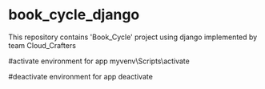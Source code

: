 # book_cycle_django
This repository contains 'Book_Cycle' project using django implemented by team Cloud_Crafters

#activate environment for app
myvenv\Scripts\activate

#deactivate environment for app
deactivate
